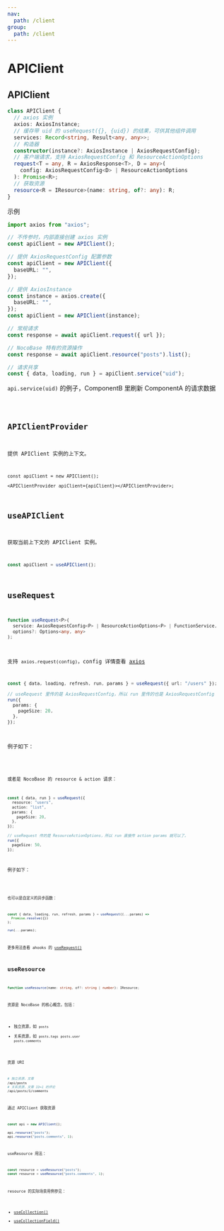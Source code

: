 ```yaml
---
nav:
  path: /client
group:
  path: /client
---
```


# APIClient

## APIClient

```ts
class APIClient {
  // axios 实例
  axios: AxiosInstance;
  // 缓存带 uid 的 useRequest({}, {uid}) 的结果，可供其他组件调用
  services: Record<string, Result<any, any>>;
  // 构造器
  constructor(instance?: AxiosInstance | AxiosRequestConfig);
  // 客户端请求，支持 AxiosRequestConfig 和 ResourceActionOptions
  request<T = any, R = AxiosResponse<T>, D = any>(
    config: AxiosRequestConfig<D> | ResourceActionOptions
  ): Promise<R>;
  // 获取资源
  resource<R = IResource>(name: string, of?: any): R;
}
```

示例

```ts
import axios from "axios";

// 不传参时，内部直接创建 axios 实例
const apiClient = new APIClient();

// 提供 AxiosRequestConfig 配置参数
const apiClient = new APIClient({
  baseURL: "",
});

// 提供 AxiosInstance
const instance = axios.create({
  baseURL: "",
});
const apiClient = new APIClient(instance);

// 常规请求
const response = await apiClient.request({ url });

// NocoBase 特有的资源操作
const response = await apiClient.resource("posts").list();

// 请求共享
const { data, loading, run } = apiClient.service("uid");
```

`api.service(uid)` 的例子，ComponentB 里刷新 ComponentA 的请求数据

<code src="./demos/demo3.tsx" />

## APIClientProvider

提供 APIClient 实例的上下文。

```tsx | pure
const apiClient = new APIClient();

<APIClientProvider apiClient={apiClient}></APIClientProvider>;
```

## useAPIClient

获取当前上下文的 APIClient 实例。

```ts
const apiClient = useAPIClient();
```

## useRequest

```ts
function useRequest<P>(
  service: AxiosRequestConfig<P> | ResourceActionOptions<P> | FunctionService,
  options?: Options<any, any>
);
```

支持 `axios.request(config)`，config 详情查看 [axios](https://github.com/axios/axios#request-config)

```ts
const { data, loading, refresh, run, params } = useRequest({ url: "/users" });

// useRequest 里传的是 AxiosRequestConfig，所以 run 里传的也是 AxiosRequestConfig
run({
  params: {
    pageSize: 20,
  },
});
```

例子如下：

<code src="./demos/demo2.tsx" />

或者是 NocoBase 的 resource & action 请求：

```ts
const { data, run } = useRequest({
  resource: "users",
  action: "list",
  params: {
    pageSize: 20,
  },
});

// useRequest 传的是 ResourceActionOptions，所以 run 直接传 action params 就可以了。
run({
  pageSize: 50,
});
```

例子如下：

<code src="./demos/demo1.tsx" />

也可以是自定义的异步函数：

```ts
const { data, loading, run, refresh, params } = useRequest((...params) =>
  Promise.resolve({})
);

run(...params);
```

更多用法查看 ahooks 的 [useRequest()](https://ahooks.js.org/hooks/use-request/index)

## useResource

```ts
function useResource(name: string, of?: string | number): IResource;
```

资源是 NocoBase 的核心概念，包括：

- 独立资源，如 `posts`
- 关系资源，如 `posts.tags` `posts.user` `posts.comments`

资源 URI

```bash
# 独立资源，文章
/api/posts
# 关系资源，文章 ID=1 的评论
/api/posts/1/comments
```

通过 APIClient 获取资源

```ts
const api = new APIClient();

api.resource("posts");
api.resource("posts.comments", 1);
```

useResource 用法：

```ts
const resource = useResource("posts");
const resource = useResource("posts.comments", 1);
```

resource 的实际场景用例参见：

- [useCollection()](collection-manager#usecollection)
- [useCollectionField()](collection-manager#usecollectionfield)
